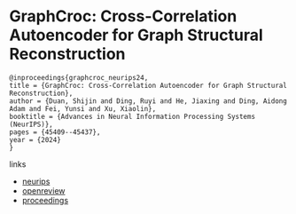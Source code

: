 # GraphCroc: Cross-Correlation Autoencoder for Graph Structural Reconstruction

```
@inproceedings{graphcroc_neurips24,
title = {GraphCroc: Cross-Correlation Autoencoder for Graph Structural Reconstruction},
author = {Duan, Shijin and Ding, Ruyi and He, Jiaxing and Ding, Aidong Adam and Fei, Yunsi and Xu, Xiaolin},
booktitle = {Advances in Neural Information Processing Systems (NeurIPS)},
pages = {45409--45437},
year = {2024}
}
```

links
- [neurips](https://nips.cc/Conferences/2024/Schedule?showEvent=92934)
- [openreview](https://openreview.net/forum?id=zn6s6VQYb0)
- [proceedings](https://papers.nips.cc//paper_files/paper/2024/hash/5087b25434cb4a9aca928f2a12f5c47b-Abstract-Conference.html)
